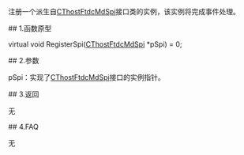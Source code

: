 <p>注册一个派生自<a href="../../CTHOSTFTDCMDSPI/_CTHOSTFTDCMDSPI/">CThostFtdcMdSpi</a>接口类的实例，该实例将完成事件处理。</p>
<span class="anchor" id="d3056664-8c50-4b33-a886-5ad1e1e272b4"></span>
## 1.函数原型
<p>virtual void RegisterSpi(<a href="../../CTHOSTFTDCMDSPI/_CTHOSTFTDCMDSPI/">CThostFtdcMdSpi</a> *pSpi) = 0;</p>
<span class="anchor" id="b31745e7-a182-4d58-94cd-38e1156754ed"></span>
## 2.参数
<p>pSpi：实现了<a href="../../CTHOSTFTDCMDSPI/_CTHOSTFTDCMDSPI/">CThostFtdcMdSpi</a>接口的实例指针。</p>
<span class="anchor" id="8ddcb3cc-848d-4713-bcff-20c63ae27690"></span>
## 3.返回
<p>无</p>
<span class="anchor" id="f6631a70-fdd8-43ce-b44d-050636257deb"></span>
## 4.FAQ
<p>无</p>
